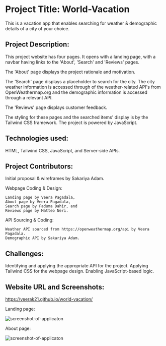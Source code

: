 # Project Title: World-Vacation
This is a vacation app that enables searching for weather & demographic details of a city of your choice. 

## Project Description:
This project website has four pages. It opens with a landing page, with a navbar having links to the 'About', 'Search' and 'Reviews' pages.

The 'About' page displays the project rationale and motivation.

The 'Search' page displays a placeholder to search for the city. The city weather information is accessed through of the weather-related API's from OpenWeathermap.org and the demographic information is accessed through a relevant API.

The 'Reviews' page displays customer feedback.

The styling for these pages and the searched items' display is by the Tailwind CSS framework. The project is powered by JavaScript.

## Technologies used:
  HTML, 
  Tailwind CSS, 
  JavaScript, and
  Server-side APIs.

## Project Contributors:
  Initial proposal & wireframes by Sakariya Adam.

  Webpage Coding & Design: 

    Landing page by Veera Pagadala,
    About page by Veera Pagadala,
    Search page by Faduma Dahir, and
    Reviews page by Matteo Neri.

  API Sourcing & Coding:

    Weather API sourced from https://openweathermap.org/api by Veera Pagadala.
    Demographic API by Sakariya Adam.

   
 ## Challenges:
   Identifying and applying the appropriate API for the project.
   Applying Tailwind CSS for the webpage design.
   Enabling JavaScript-based logic.

 ## Website URL and Screenshots:

   https://veerak21.github.io/world-vacation/ 



   Landing page:


   ![screenshot-of-applicaton](./assets/images/page1_screenshot.png)







   About page:

  
   ![screenshot-of-applicaton](./assets/images/page2_screenshot.png)

    



